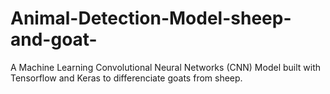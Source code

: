 # Animal-Detection-Model-sheep-and-goat-
A Machine Learning Convolutional Neural Networks (CNN) Model built with Tensorflow and Keras to differenciate goats from sheep.

